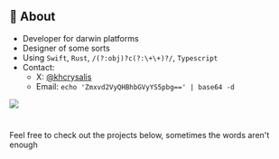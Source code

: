 ## 🌱 About
* Developer for darwin platforms
* Designer of some sorts
* Using `Swift`, `Rust`, `/(?:obj)?c(?:\+\+)?/`, `Typescript`
* Contact:
  * X: [@khcrysalis](https://x.com/khcrysalis)
  * Email: `echo 'Zmxvd2VyQHBhbGVyYS5pbg==' | base64 -d`

 [![](https://img.shields.io/static/v1?label=Sponsor&message=%E2%9D%A4&logo=GitHub&color=%23fe8e86)](https://github.com/sponsors/khcrysalis)

#

Feel free to check out the projects below, sometimes the words aren't enough

<!--
**saicaca/saicaca** is a ✨ _special_ ✨ repository because its `README.md` (this file) appears on your GitHub profile.

Here are some ideas to get you started:

- 🔭 I’m currently working on ...
- 🌱 I’m currently learning ...
- 👯 I’m looking to collaborate on ...
- 🤔 I’m looking for help with ...
- 💬 Ask me about ...
- 📫 How to reach me: ...
- 😄 Pronouns: ...
- ⚡ Fun fact: ...
-->
